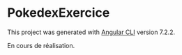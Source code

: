 # PokedexExercice

This project was generated with [Angular CLI](https://github.com/angular/angular-cli) version 7.2.2.

En cours de réalisation.
